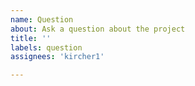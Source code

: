 ```yaml
---
name: Question
about: Ask a question about the project
title: ''
labels: question
assignees: 'kircher1'

---
```

